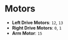 # Motors
- **Left Drive Motors**: `12`, `13`
- **Right Drive Motors**: `0`, `1`
- **Arm Motor**: `15`